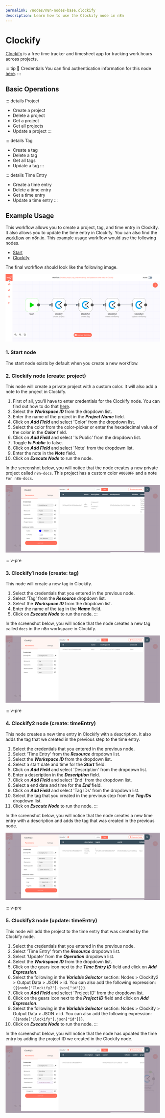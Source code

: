 ```yaml
---
permalink: /nodes/n8n-nodes-base.clockify
description: Learn how to use the Clockify node in n8n
---
```


# Clockify

[Clockify](https://clockify.me/) is a free time tracker and timesheet app for tracking work hours across projects.

::: tip 🔑 Credentials
You can find authentication information for this node [here](../../../credentials/Clockify/README.md).
:::

## Basic Operations

::: details Project
- Create a project
- Delete a project
- Get a project
- Get all projects
- Update a project
:::

::: details Tag
- Create a tag
- Delete a tag
- Get all tags
- Update a tag
:::

::: details Time Entry
- Create a time entry
- Delete a time entry
- Get a time entry
- Update a time entry
:::


## Example Usage

This workflow allows you to create a project, tag, and time entry in Clockify. It also allows you to update the time entry in Clockify. You can also find the [workflow](https://n8n.io/workflows/701) on n8n.io. This example usage workflow would use the following nodes.
- [Start](../../core-nodes/Start/README.md)
- [Clockify]()

The final workflow should look like the following image.

![A workflow with the Clockify node](./workflow.png)

### 1. Start node

The start node exists by default when you create a new workflow.


### 2. Clockify node (create: project)

This node will create a private project with a custom color. It will also add a note to the project in Clockify.

1. First of all, you'll have to enter credentials for the Clockify node. You can find out how to do that [here](../../../credentials/Clockify/README.md).
2. Select the ***Workspace ID*** from the dropdown list.
3. Enter the name of the project in the ***Project Name*** field.
4. Click on ***Add Field*** and select 'Color' from the dropdown list.
5. Select the color from the color-picker or enter the hexadecimal value of the color in the ***Color*** field.
6. Click on ***Add Field*** and select 'Is Public' from the dropdown list.
7. Toggle ***Is Public*** to false.
8. Click on ***Add Field*** and select 'Note' from the dropdown list.
9. Enter the note in the ***Note*** field.
10. Click on ***Execute Node*** to run the node.

In the screenshot below, you will notice that the node creates a new private project called `n8n-docs`. This project has a custom color `#0000FF` and a note `For n8n-docs`.

![Using the Clockify node to create project](./Clockify_node.png)


::: v-pre
### 3. Clockify1 node (create: tag)

This node will create a new tag in Clockify.

1. Select the credentials that you entered in the previous node.
2. Select 'Tag' from the ***Resource*** dropdown list.
3. Select the ***Workspace ID*** from the dropdown list.
4. Enter the name of the tag in the ***Name*** field.
5. Click on ***Execute Node*** to run the node.
:::

In the screenshot below, you will notice that the node creates a new tag called `docs` in the n8n workspace in Clockify.

![Using the Clockify node to create a tag](./Clockify1_node.png)


::: v-pre
### 4. Clockify2 node (create: timeEntry)

This node creates a new time entry in Clockify with a description. It also adds the tag that we created in the previous step to the time entry.

1. Select the credentials that you entered in the previous node.
2. Select 'Time Entry' from the ***Resource*** dropdown list.
3. Select the ***Workspace ID*** from the dropdown list.
4. Select a start date and time for the ***Start*** field.
5. Click on ***Add Field*** and select 'Description' from the dropdown list.
6. Enter a description in the ***Description*** field.
7. Click on ***Add Field*** and select 'End' from the dropdown list.
8. Select a end date and time for the ***End*** field.
9. Click on ***Add Field*** and select 'Tag IDs' from the dropdown list.
10. Select the tag that you created in the previous step from the ***Tag IDs*** dropdown list.
11. Click on ***Execute Node*** to run the node.
:::

In the screenshot below, you will notice that the node creates a new time entry with a description and adds the tag that was created in the previous node.

![Using the Clockify node to create a time entry](./Clockify2_node.png)

::: v-pre
### 5. Clockify3 node (update: timeEntry)

This node will add the project to the time entry that was created by the Clockify node.

1. Select the credentials that you entered in the previous node.
2. Select 'Time Entry' from the ***Resource*** dropdown list.
3. Select 'Update' from the ***Operation*** dropdown list.
4. Select the ***Workspace ID*** from the dropdown list.
5. Click on the gears icon next to the ***Time Entry ID*** field and click on ***Add Expression***.
6. Select the following in the ***Variable Selector*** section: Nodes > Clockify2 > Output Data > JSON > id. You can also add the following expression: `{{$node["Clockify2"].json["id"]}}`.
7. Click on ***Add Field*** and select 'Project ID' from the dropdown list.
8. Click on the gears icon next to the ***Project ID*** field and click on ***Add Expression***.
9. Select the following in the ***Variable Selector*** section: Nodes > Clockify > Output Data > JSON > id. You can also add the following expression: `{{$node["Clockify"].json["id"]}}`.
10. Click on ***Execute Node*** to run the node.
:::

In the screenshot below, you will notice that the node has updated the time entry by adding the project ID we created in the Clockify node.

![Using the Clockify node to update the time entry](./Clockify3_node.png)
